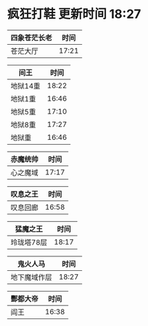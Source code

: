 # 疯狂打鞋 更新时间 18:27

| 四象苍茫长老   | 时间    |
|--------|-------|
| 苍茫大厅 | 17:21 |

| 间王   | 时间    |
|--------|-------|
| 地狱14重 | 18:22 |
| 地狱1重 | 16:46 |
| 地狱5重 | 17:10 |
| 地狱8重 | 17:27 |
| 地狱重 | 16:46 |

| 赤魔统帅   | 时间    |
|--------|-------|
| 心之魔域 | 17:17 |

| 叹息之王   | 时间    |
|--------|-------|
| 叹息回廊 | 16:58 |

| 猛魔之王   | 时间    |
|--------|-------|
| 玲珑塔78层 | 18:17 |

| 鬼火人马   | 时间    |
|--------|-------|
| 地下魔域作层 | 18:27 |

| 酆都大帝   | 时间    |
|--------|-------|
| 阎王 | 16:38 |
